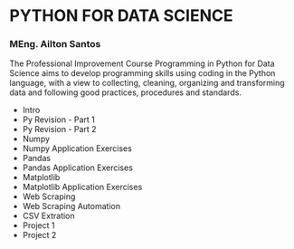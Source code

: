 # PYTHON FOR DATA SCIENCE  
### MEng. Ailton Santos

The Professional Improvement Course Programming in Python for Data Science aims to develop programming skills using coding in the Python language, with a view to collecting, cleaning, organizing and transforming data and following good practices, procedures and standards.

- Intro
- Py Revision - Part 1
- Py Revision - Part 2
- Numpy
- Numpy Application Exercises
- Pandas
- Pandas Application Exercises
- Matplotlib
- Matplotlib Application Exercises
- Web Scraping
- Web Scraping Automation
- CSV Extration
- Project 1 
- Project 2

